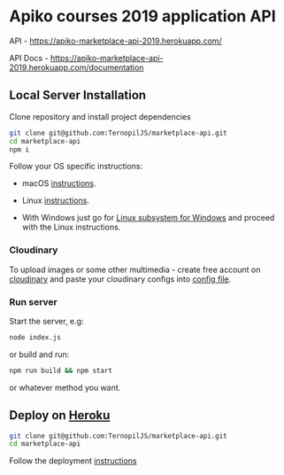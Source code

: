 # Apiko courses 2019 application API

API - https://apiko-marketplace-api-2019.herokuapp.com/

API Docs - https://apiko-marketplace-api-2019.herokuapp.com/documentation

## Local Server Installation

Clone repository and install project dependencies
```bash
git clone git@github.com:TernopilJS/marketplace-api.git
cd marketplace-api
npm i
```

Follow your OS specific instructions:
- macOS [instructions](doc/quickstart.macos.md).

- Linux [instructions](doc/quickstart.linux.md).

- With Windows just go for [Linux subsystem for Windows](https://docs.microsoft.com/en-us/windows/wsl/install-win10) and proceed with the Linux instructions.

### Cloudinary
To upload images or some other multimedia - create free account on [cloudinary](https://cloudinary.com/)
and paste your cloudinary configs into [config file](src/config.js#L13).

### Run server
Start the server, e.g:
```bash
node index.js
```
or build and run:
```bash
npm run build && npm start
```
or whatever method you want.

## Deploy on [Heroku](https://dashboard.heroku.com)

```bash
git clone git@github.com:TernopilJS/marketplace-api.git
cd marketplace-api
```
Follow the deployment [instructions](doc/heroku.md)
